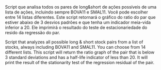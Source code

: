 Script que analisa todos os pares de long&short de ações possíveis de uma lista de ações, incluindo sempre BOVA11 e SMAL11. 
Você pode escolher entre 14 listas diferentes. 
Este script retornará o gráfico do ratio do par que estiver abaixo de 3 desvios padrões e que tenha um indicador meia-vida inferior a 20. 
Ele imprimirá o resultado do teste de estacionariedade do resido da regressão do par.

Script that analyzes all possible long & short stock pairs from a list of stocks, always including BOVA11 and SMAL11. 
You can choose from 14 different lists. 
This script will return the ratio graph of the pair that is below 3 standard deviations and has a half-life indicator of less than 20. 
It will print the result of the stationarity test of the regression residual of the pair.
